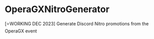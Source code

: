 # OperaGXNitroGenerator
[⭐WORKING DEC 2023] Generate Discord Nitro promotions from the OperaGX event
